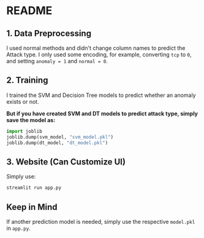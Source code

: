 # README

## 1. Data Preprocessing
I used normal methods and didn't change column names to predict the Attack type. 
I only used some encoding, for example, converting `tcp` to `0`, and setting `anomaly = 1` and `normal = 0`.

## 2. Training
I trained the SVM and Decision Tree models to predict whether an anomaly exists or not.

**But if you have created SVM and DT models to predict attack type, simply save the model as:**
```python
import joblib
joblib.dump(svm_model, "svm_model.pkl")
joblib.dump(dt_model, "dt_model.pkl")
```

## 3. Website (Can Customize UI)
Simply use:
```sh
streamlit run app.py
```

## Keep in Mind
If another prediction model is needed, simply use the respective `model.pkl` in `app.py`.
